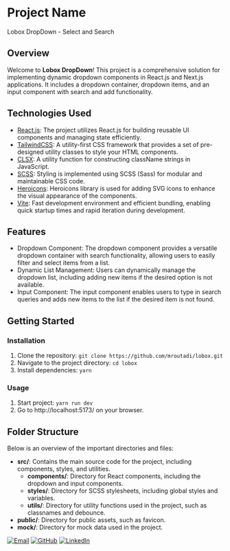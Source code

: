 # Project Name

Lobox DropDown - Select and Search

## Overview

Welcome to **Lobox DropDown**! This project is a comprehensive solution for implementing dynamic dropdown components in React.js and Next.js applications.
It includes a dropdown container, dropdown items, and an input component with search and add functionality.
## Technologies Used

- [React.js](https://reactjs.org/): The project utilizes React.js for building reusable UI components and managing state efficiently.
- [TailwindCSS](https://tailwindcss.com/): A utility-first CSS framework that provides a set of pre-designed utility classes to style your HTML components.
- [CLSX](https://www.npmjs.com/package/clsx/): A utility function for constructing className strings in JavaScript.
- [SCSS](https://sass-lang.com/): Styling is implemented using SCSS (Sass) for modular and maintainable CSS code.
- [Heroicons](https://heroicons.com/): Heroicons library is used for adding SVG icons to enhance the visual appearance of the components.
- [Vite](https://vitejs.dev/): Fast development environment and efficient bundling, enabling quick startup times and rapid iteration during development.

## Features
- Dropdown Component: The dropdown component provides a versatile dropdown container with search functionality, allowing users to easily filter and select items from a list.
- Dynamic List Management: Users can dynamically manage the dropdown list, including adding new items if the desired option is not available.
- Input Component: The input component enables users to type in search queries and adds new items to the list if the desired item is not found.

## Getting Started

### Installation

1. Clone the repository: `git clone https://github.com/mroutadi/lobox.git`
2. Navigate to the project directory: `cd lobox`
3. Install dependencies: `yarn`

### Usage
1. Start project: `yarn run dev`
2. Go to http://localhost:5173/ on your browser.

## Folder Structure

Below is an overview of the important directories and files:

- **src/**: Contains the main source code for the project, including components, styles, and utilities.
    - **components/**: Directory for React components, including the dropdown and input components.
    - **styles/**: Directory for SCSS stylesheets, including global styles and variables.
    - **utils/**: Directory for utility functions used in the project, such as classnames and debounce.
- **public/**: Directory for public assets, such as favicon.
- **mock/**: Directory for mock data used in the project.

[![Email](https://img.shields.io/badge/Gmail-D14836?style=for-the-badge&logo=gmail&logoColor=white)](mailto:mohammad6outadi@gmail.com)
[![GitHub](https://img.shields.io/badge/GitHub-100000?style=for-the-badge&logo=github&logoColor=white)](https://github.com/mroutadi)
[![LinkedIn](https://img.shields.io/badge/LinkedIn-0077B5?style=for-the-badge&logo=linkedin&logoColor=white)](https://www.linkedin.com/in/mroutadi)

